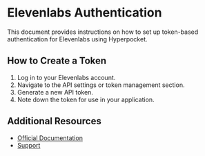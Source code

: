 # Elevenlabs Authentication

This document provides instructions on how to set up token-based authentication for Elevenlabs using Hyperpocket.

## How to Create a Token

1. Log in to your Elevenlabs account.
2. Navigate to the API settings or token management section.
3. Generate a new API token.
4. Note down the token for use in your application.

## Additional Resources

- [Official Documentation](https://docs.elevenlabs.com)
- [Support](https://support.elevenlabs.com) 